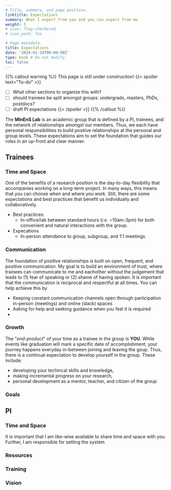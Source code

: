 ```yaml
---
# Title, summary, and page position.
linktitle: Expectations
summary: What I expect from you and you can expect from me
weight: 3
# icon: flag-checkered
# icon_pack: fas

# Page metadata.
title: Expectations
date: '2024-01-24T00:00:00Z'
type: book # Do not modify.
toc: false
---
```


{{% callout warning %}}
This page is still under construction!
{{< spoiler text="To-do" >}}
- [ ] What other sections to organize this with?
- [ ] should trainees be split amongst groups: undergrads, masters, PhDs, postdocs?
- [ ] draft PI expectations
{{< /spoiler >}}
{{% /callout %}}

The **MInEnS Lab** is an academic group that is defined by a PI, trainees, and the network of relationships amongst our members. 
Thus, we each have personal responsibilities to build positive relationships at the personal and group levels.
These expectations aim to set the foundation that guides our roles in an up-front and clear manner. 

## Trainees

### Time and Space
One of the benefits of a research position is the day-to-day flexibility that accompanies working on a long-term project. In many ways, this means that you can choose when and where you work. Still, there are some expectations and best practices that benefit us individually and collaboratively.
- Best practices:
    - In-office/lab between standard hours (_i.e._ ~10am-3pm) for both convenient and natural interactions with the group.
- Expecations
    - In-person attendance to group, subgroup, and 1:1 meetings.
### Communication
The foundation of positive relationships is built on open, frequent, and positive communication. My goal is to build an environment of trust, where trainees can communicate to me and eachother without the judgement that leads to (1) fear of speaking or (2) shame of having spoken. It is important that the communication is reciprocal and respectful at all times. You can help achieve this by
- Keeping constant communication channels open through participation in-person (meetings) and online (slack) spaces
- Asking for help and seeking guidance when you feel it is required
- 
### Growth
The "*end-product*" of your time as a trainee in the group is **YOU**. While events like graduation will mark a specific date of accomplishment, your journey happens everyday in-between joining and leaving the goup. Thus, there is a continual expectation to develop yourself in the group. These include:
- developing your techincal skills and knowledge,
- making incremental progress on your research, 
- personal development as a mentor, teacher, and citizen of the group
### Goals


## PI

### Time and Space
It is important that I am like-wise available to share time and space with you. Further, I am responsible for setting the system
### Resources
### Training
### Vision